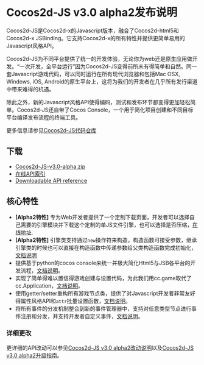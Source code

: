 # Cocos2d-JS v3.0 alpha2发布说明

Cocos2d-JS是Cocos2d-x的Javascript版本，融合了Cocos2d-html5和Cocos2d-x JSBinding。它支持Cocos2d-x的所有特性并提供更简单易用的Javascript风格API。

Cocos2d-JS为不同平台提供了统一的开发体验，无论你为web还是原生应用做开发。“一次开发，全平台运行”因为Cocos2d-JS变得前所未有得简单和自然。同一套Javascript游戏代码，可以同时运行在所有现代浏览器和包括Mac OSX, Windows, iOS, Android的原生平台上，这将为我们的开发者在几乎所有发行渠道中带来难得的机遇。

除此之外，新的Javascript风格API使得编码，测试和发布环节都变得更加轻松简单。Cocos2d-JS还自带了Cocos Console，一个用于简化项目创建和不同目标平台编译发布流程的终端工具。

更多信息请参见[Cocos2d-JS代码仓库](https://github.com/cocos2d/cocos2d-js)

## 下载

- [Cocos2d-JS-v3.0-alpha.zip](http://cdn.cocos2d-x.org/cocos2d-js-v3.0-alpha2.zip)
- [在线API索引](http://www.cocos2d-x.org/reference/html5-js/V3.0alpha2/index.html)
- [Downloadable API reference](http://cdn.cocos2d-x.org/Cocos2d-html5_v3.0_Alpha2_API_Doc.zip)

## 核心特性

* **[Alpha2特性]** 专为Web开发者提供了一个定制下载页面，开发者可以选择自己需要的引擎模块并下载这个定制的单JS文件引擎，也可以选择是否压缩，[在线地址](http://www.cocos2d-x.org/jsbuilder).
* **[Alpha2特性]** 引擎类支持通过`new`操作符来构造，构造函数可接受参数，继承引擎类的时候也可以直接在构造函数中传递参数给父类构造函数完成初始化，[文档说明](http://www.cocos2d-x.org/docs/manual/framework/html5/v3.0/inheritance/zh)
* 提供基于python的cocos console来统一并极大简化Html5与JSB各平台的开发流程，[文档说明](http://www.cocos2d-x.org/docs/manual/framework/html5/cocos-console/zh)。
* 实现了简单得难以置信得游戏创建与设置代码，为此我们用cc.game取代了cc.Application，[文档说明](http://www.cocos2d-x.org/docs/manual/framework/html5/v3.0/cc-game/zh)。
* 使用getter/setter重构所有游戏节点类，提供了对Javascript开发者非常友好得属性风格API和`attr`批量设置函数，[文档说明](http://www.cocos2d-x.org/docs/manual/framework/html5/v3.0/getter-setter-api/zh)。
* 将所有事件的分发机制整合到新的事件管理器中，支持对任意类型节点进行事件注册和分发，并支持开发者自定义事件，[文档说明](http://www.cocos2d-x.org/docs/manual/framework/html5/v3.0/eventManager/zh)。

### 详细更改 ###

更详细的API改动可以参见[Cocos2d-JS v3.0 alpha2改动说明](http://www.cocos2d-x.org/docs/manual/framework/html5/release-notes/v3.0a2/changelog/en)以及[Cocos2d-JS v3.0 alpha2升级指南](http://www.cocos2d-x.org/docs/manual/framework/html5/release-notes/v3.0a/upgrade-guide/zh)。